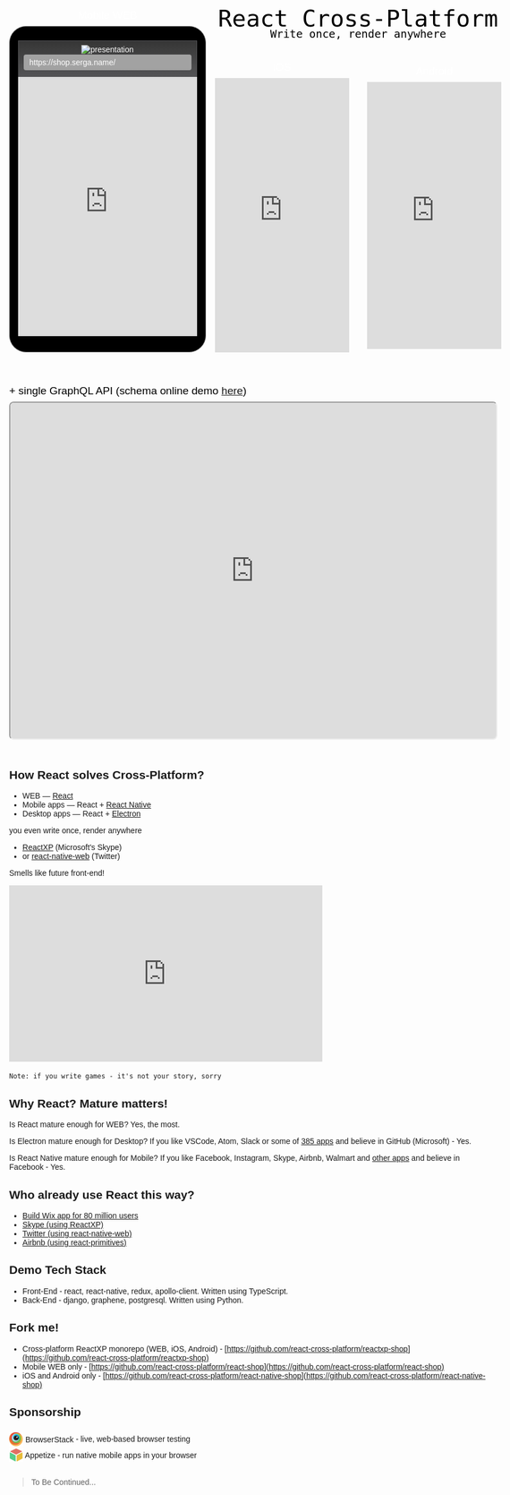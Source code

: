 <style>
  body {
    /* color: black; */
    font-size: 14px;
    font-family: Arial, Helvetica, sans-serif;
    max-width: 1012px;
    margin: auto;
    overflow-x: hidden;
  }

  .body-dark {
    background: #353535;
    -webkit-transition: 0.5s;
    /* Safari */
    transition: 0.5s;
  }

  .body-dark-fixed {
    background: #353535;
    overflow: hidden;
    -webkit-transition: 0.5s;
    /* Safari */
    transition: 0.5s;
  }

  .container-lg {
    max-width: 1012px;
    margin-right: auto;
    margin-left: auto;
    margin-top: 0 !important;
  }

  .container-lg h1 {
    display: none;
  }

  .mobile-demo {
    margin: 1.5rem 0;
    display: flex;
    flex-wrap: nowrap;
    justify-content: space-between;
    text-align: center;
    color: white;
  }

  #web-demo {
    /* transform: scale(0.95); */
    transform-origin: top center;
    text-align: center;
  }

  .web-header {
    border-right: 1px solid #545456;
    border-top: 1px solid #545456;
    border-left: 1px solid #545456;
    /* box-shadow: rgb(235, 235, 235) 0px 2px 4px; */
  }

  .iframe-title {
    font-size: 1.2rem !important;
    margin: 0.5rem 0;
    /* color: gray; */
    color: white;
  }

  .web-wrapper {
    margin: 0 auto;
    border: 1px solid grey;
    border-radius: 30px;
    background: black;
    padding: 25px 15px;
    opacity: 1 !important;
    z-index: 100;
  }

  .web-wrapper iframe {
    width: 320px;
    height: 463px;
    border: 0;
  }

  .web-header {
    background: -webkit-linear-gradient(rgba(55, 55, 55, .98), #545456);
    background: linear-gradient(rgba(55, 55, 55, .98), #545456);
    text-align: center;
  }

  .web-statbar {
    height: 20px;
    margin-bottom: 4px;
  }

  .web-statbar img {
    border-style: none;
    margin: 7px 2px;
    background-color: transparent;
    width: 300px;
  }

  .url-box {
    width: 300px;
    height: 28px;
    line-height: 28px;
    color: #fff;
    background-color: #a2a2a2;
    margin: 0 auto;
    border-radius: 4px;
    white-space: nowrap;
    overflow-x: scroll;
    text-align: left;
    font-size: 14px;
  }

  .url-box span {
    padding: 0 10px;
  }
  /* GraphQL API */

  .graphql-demo {
    margin: 3rem 0;
  }

  .graphql-demo iframe {
    width: 101%;
    height: 600px;
    border-radius: 0.5rem;
  }
  /* Browserstack */

  .browserstack {
    font-family: Arial;
    text-decoration: none;
  }

  .browserstack img {
    position: relative;
    top: 7px;
    width: 25px;
  }
  /* Appetize */

  .appetize {
    font-family: Arial;
    text-decoration: none;
  }

  .appetize img {
    position: relative;
    top: 7px;
    width: 25px;
  }
  /* about */

  .about {
    height: 100px;
    color: black;
  }

  .about div {
    font-family: monospace;
  }

  #android-demo,
  #ios-demo {
    margin: 0 1rem;
  }

  #ios-demo {
    position: relative;
    bottom: 7px;
  }
</style>
<div>
  <div class="mobile-demo">
    <!-- WEB demo -->
    <div>
      <div class="iframe-title">Mobile WEB</div>
      <div id="web-demo" class="web-wrapper">
        <div class="web-header">
          <div class="web-statbar">
            <img width="250" alt="presentation" src="https://os.alipayobjects.com/rmsportal/VfVHYcSUxreetec.png" />
          </div>
          <div style="height: 40px">
            <div class="url-box"><span>https://shop.serga.name/</span></div>
          </div>
        </div>
        <section>
          <iframe scrolling="no" src="https://shop.serga.name">
            Iframe isn't supported
          </iframe>
        </section>
      </div>
    </div>
    <div>
      <!-- About -->
      <div class="about">
        <div style="font-size: 2.6rem; color: black">React Cross-Platform</div>
        <div style="font-size: 1.21rem; color: black; line-height: 0.5rem">Write once, render anywhere</div>
      </div>
      <div style="display: flex; justify-content: center; width: 800">
        <!-- iOS demo -->
        <div id="ios-demo">
          <div class="iframe-title">iOS</div>
          <iframe id="ios-memo" src="https://appetize.io/embed/c0au0jv9uhgut98zqm9t8zhn40?device=iphone5s&scale=62&autoplay=false&orientation=portrait&deviceColor=white&language=en"
            width="240px" height="490px" frameborder="0" scrolling="no">Iframe isn't supported</iframe>
        </div>
        <!-- Adnroid demo -->
        <div class="android-demo">
          <div class="iframe-title">Android</div>
          <iframe id="android-demo" src="https://appetize.io/embed/edrtcxb7wqu1cgny78wu9av4dc?device=nexus5&scale=60&autoplay=false&orientation=portrait&deviceColor=black&language=en"
            width="240px" height="477px" frameborder="0" scrolling="no">
            Iframe isn't supported
          </iframe>
        </div>
      </div>
    </div>
  </div>
  <div class="graphql-demo">
    <div class="iframe-title" style="color:black">+ single GraphQL API (schema online demo <a href="https://react-cross-platform.github.io/voyager/">here</a>)</div>
    <iframe id="graphql-demo" src="https://shop.serga.name/graphiql?query=query%20%7B%0A%20%20categories%20%7B%0A%20%20%20%20id%0A%20%20%20%20alias%0A%20%20%7D%0A%7D%0A&variables=%7B%7D">
      Iframe isn't supported
    </iframe>
  </div>
</div>
<script>
  function setClass(className) {
    document.body.className = className;
  }
  document.addEventListener("DOMContentLoaded", function () {
    ids = ['web-demo', 'android-demo', 'ios-demo', 'graphql-demo'];
    for (id of ids) {
      const className = id == 'web-demo' ? "body-dark-fixed" : "body-dark";
      document.getElementById(id).addEventListener("mouseover", () => setClass(className), false)
      document.getElementById(id).addEventListener("mouseout", () => setClass(""), false)
    }
  });
</script>

## How React solves Cross-Platform?

* WEB — [React](https://facebook.github.io/react/)
* Mobile apps — React + [React Native](https://facebook.github.io/react-native/)
* Desktop apps — React + [Electron](https://electron.atom.io/)

you even write once, render anywhere

* [ReactXP](https://microsoft.github.io/reactxp/) (Microsoft's Skype)
* or [react-native-web](https://github.com/necolas/react-native-web) (Twitter)

Smells like future front-end!
<iframe width="560" height="315" src="https://www.youtube.com/embed/-5VkI0dpHek" frameborder="0" allowfullscreen></iframe>

`Note: if you write games - it's not your story, sorry`

## Why React? Mature matters!

Is React mature enough for WEB? Yes, the most.

Is Electron mature enough for Desktop? If you like VSCode, Atom, Slack or some of [385 apps](https://electron.atom.io/apps/) and believe in GitHub (Microsoft) - Yes.

Is React Native mature enough for Mobile? If you like Facebook, Instagram, Skype, Airbnb, Walmart and [other apps](https://facebook.github.io/react-native/showcase.html) and believe in Facebook - Yes.

## Who already use React this way?

* [Build Wix app for 80 million users](https://www.youtube.com/watch?v=abSNo2P9mMM&feature=youtu.be)
* [Skype (using ReactXP)](https://www.youtube.com/watch?v=jFHuOhNAsw4)
* [Twitter (using react-native-web)](https://www.youtube.com/watch?v=tFFn39lLO-U)
* [Airbnb (using react-primitives)](https://www.youtube.com/watch?v=8qCociUB6aQ)


## Demo Tech Stack

* Front-End - react, react-native, redux, apollo-client. Written using TypeScript.
* Back-End - django, graphene, postgresql. Written using Python.

## Fork me!

* Cross-platform ReactXP monorepo (WEB, iOS, Android) - [https://github.com/react-cross-platform/reactxp-shop](https://github.com/react-cross-platform/reactxp-shop)
* Mobile WEB only - [https://github.com/react-cross-platform/react-shop](https://github.com/react-cross-platform/react-shop)
* iOS and Android only - [https://github.com/react-cross-platform/react-native-shop](https://github.com/react-cross-platform/react-native-shop)

## Sponsorship

<div style="margin-bottom: 2rem">
  <div>
    <a class="browserstack" href="https://www.browserstack.com/">
      <img src="./browserstack-logo.png"/>
      BrowserStack
    </a> - live, web-based browser testing
  </div>
  <div>
    <a class="appetize" href="https://appetize.io/">
      <img src="./appetize-logo.png"/>
      Appetize
    </a> - run native mobile apps in your browser
  </div>
</div>

> To Be Continued...